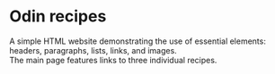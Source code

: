 # Odin recipes

A simple HTML website demonstrating the use of essential elements: headers, paragraphs, lists, links, and images.
<br>The main page features links to three individual recipes.